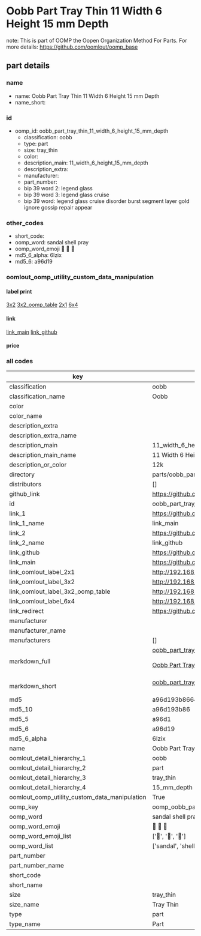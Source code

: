 # Oobb Part Tray Thin 11 Width 6 Height 15 mm Depth  

note: This is part of OOMP the Oopen Organization Method For Parts. For more details: https://github.com/oomlout/oomp_base

##  part details
  







### name
* name: Oobb Part Tray Thin 11 Width 6 Height 15 mm Depth
* name_short: 
### id
* oomp_id: oobb_part_tray_thin_11_width_6_height_15_mm_depth
  * classification: oobb
  * type: part
  * size: tray_thin
  * color: 
  * description_main: 11_width_6_height_15_mm_depth
  * description_extra: 
  * manufacturer: 
  * part_number: 
  * bip 39 word 2: legend glass
  * bip 39 word 3: legend glass cruise
  * bip 39 word: legend glass cruise disorder burst segment layer gold ignore gossip repair appear

### other_codes
* short_code: 
* oomp_word: sandal shell pray
* oomp_word_emoji :sandal: :shell: :pray:
* md5_6_alpha: 6lzix
* md5_6: a96d19






### oomlout_oomp_utility_custom_data_manipulation
#### label print
[3x2](http://192.168.1.245:1112/?label=oomp%206lzix)
[3x2_oomp_table](http://192.168.1.108:1112/?label=oomp%206lzix)
[2x1](http://192.168.1.242:1112/?label=oomp%206lzix)
[6x4](http://192.168.1.55:1112/?label=oomp%206lzix)    

#### link

[link_main](https://github.com/oomlout/oomlout_oomp_version_1_messy/tree/main/parts/oobb_part_tray_thin_11_width_6_height_15_mm_depth) [link_github](https://github.com/oomlout/oomlout_oomp_version_1_messy/tree/main/parts/oobb_part_tray_thin_11_width_6_height_15_mm_depth)                             

#### price







### all codes 
| key | value |  
| --- | --- |  
| classification | oobb |  
| classification_name | Oobb |  
| color |  |  
| color_name |  |  
| description_extra |  |  
| description_extra_name |  |  
| description_main | 11_width_6_height_15_mm_depth |  
| description_main_name | 11 Width 6 Height 15 mm Depth |  
| description_or_color | 12k |  
| directory | parts/oobb_part_tray_thin_11_width_6_height_15_mm_depth |  
| distributors | [] |  
| github_link | https://github.com/oomlout/oomlout_oomp_part_src/tree/main/parts/oobb_part_tray_thin_11_width_6_height_15_mm_depth |  
| id | oobb_part_tray_thin_11_width_6_height_15_mm_depth |  
| link_1 | https://github.com/oomlout/oomlout_oomp_version_1_messy/tree/main/parts/oobb_part_tray_thin_11_width_6_height_15_mm_depth |  
| link_1_name | link_main |  
| link_2 | https://github.com/oomlout/oomlout_oomp_version_1_messy/tree/main/parts/oobb_part_tray_thin_11_width_6_height_15_mm_depth |  
| link_2_name | link_github |  
| link_github | https://github.com/oomlout/oomlout_oomp_version_1_messy/tree/main/parts/oobb_part_tray_thin_11_width_6_height_15_mm_depth |  
| link_main | https://github.com/oomlout/oomlout_oomp_version_1_messy/tree/main/parts/oobb_part_tray_thin_11_width_6_height_15_mm_depth |  
| link_oomlout_label_2x1 | http://192.168.1.242:1112/?label=oomp%206lzix |  
| link_oomlout_label_3x2 | http://192.168.1.245:1112/?label=oomp%206lzix |  
| link_oomlout_label_3x2_oomp_table | http://192.168.1.108:1112/?label=oomp%206lzix |  
| link_oomlout_label_6x4 | http://192.168.1.55:1112/?label=oomp%206lzix |  
| link_redirect | https://github.com/oomlout/oomlout_oomp_version_1_messy/tree/main/parts/oobb_part_tray_thin_11_width_6_height_15_mm_depth |  
| manufacturer |  |  
| manufacturer_name |  |  
| manufacturers | [] |  
| markdown_full | [oobb_part_tray_thin_11_width_6_height_15_mm_depth](none)<br>[](none)<br>[Oobb Part Tray Thin 11 Width 6 Height 15 Mm Depth](none)<br><br> |  
| markdown_short | [oobb_part_tray_thin_11_width_6_height_15_mm_depth](none)<br><br> |  
| md5 | a96d193b86644fcb0c8f63f66958bbfc |  
| md5_10 | a96d193b86 |  
| md5_5 | a96d1 |  
| md5_6 | a96d19 |  
| md5_6_alpha | 6lzix |  
| name | Oobb Part Tray Thin 11 Width 6 Height 15 mm Depth |  
| oomlout_detail_hierarchy_1 | oobb |  
| oomlout_detail_hierarchy_2 | part |  
| oomlout_detail_hierarchy_3 | tray_thin |  
| oomlout_detail_hierarchy_4 | 15_mm_depth |  
| oomlout_oomp_utility_custom_data_manipulation | True |  
| oomp_key | oomp_oobb_part_tray_thin_11_width_6_height_15_mm_depth |  
| oomp_word | sandal shell pray |  
| oomp_word_emoji | :sandal: :shell: :pray: |  
| oomp_word_emoji_list | [':sandal:', ':shell:', ':pray:'] |  
| oomp_word_list | ['sandal', 'shell', 'pray'] |  
| part_number |  |  
| part_number_name |  |  
| short_code |  |  
| short_name |  |  
| size | tray_thin |  
| size_name | Tray Thin |  
| type | part |  
| type_name | Part |  
